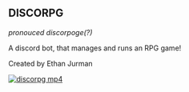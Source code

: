 ## DISCORPG

_pronouced discorpoge(?)_

A discord bot, that manages and runs an RPG game!

Created by Ethan Jurman

[![discorpg mp4](https://user-images.githubusercontent.com/1131494/64365370-f1a19300-cfe1-11e9-944b-ae955c4384aa.gif)
](https://www.youtube.com/watch?v=SVo6sASNRc4)
